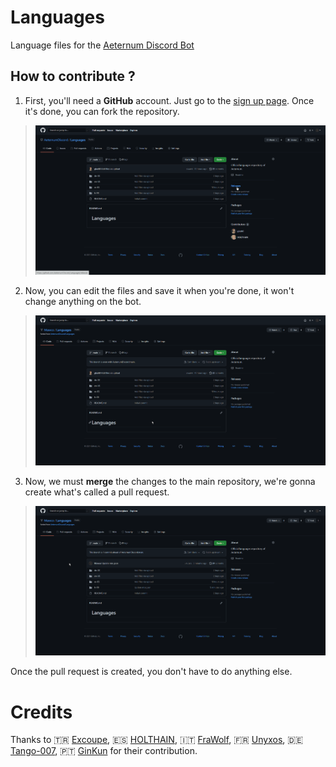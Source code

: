# Languages
Language files for the [Aeternum Discord Bot](https://discord.gg/J3PSURQ8xZ)

## How to contribute ?

1. First, you'll need a **GitHub** account. Just go to the [sign up page](https://github.com/signup). Once it's done, you can fork the repository.
   
> ![Fork gif](images/fork.gif)

2. Now, you can edit the files and save it when you're done, it won't change anything on the bot.

> ![Edit file gif](images/edit_file.gif)

3. Now, we must **merge** the changes to the main repository, we're gonna create what's called a pull request.

> ![Pull request gif](images/pull_request.gif)

Once the pull request is created, you don't have to do anything else.

# Credits

Thanks to 🇹🇷 [Excoupe](https://github.com/excoupe), 🇪🇸 [HOLTHAIN](https://github.com/HOLTHAIN), 🇮🇹 [FraWolf](https://github.com//FraWolf), 🇫🇷 [Unyxos](https://github.com/Unyxos), 🇩🇪 [Tango-007](https://github.com/Tango-007), 🇵🇹 [GinKun](https://github.com/pombimsjb) for their contribution.
